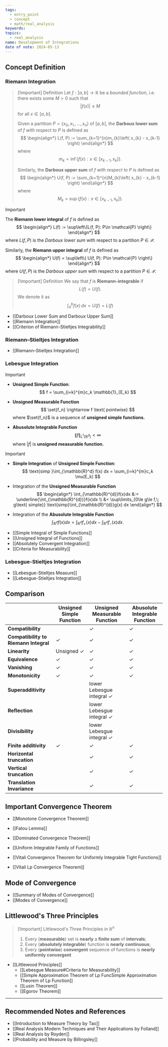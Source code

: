 ```yaml
---
tags:
  - entry_point
  - concept
  - math/real_analysis
keywords: 
topics:
  - real_analysis
name: Development of Integrations
date of note: 2024-05-13
---
```


## Concept Definition

### Riemann Integration

>[!important] Definition
>Let $f: [a,b] \to \mathbb{R}$ be a *bounded function*, i.e. there exists some $M >0$ such that $$|f(x)| \le M$$ for all $x\in [a, b].$
>
>Given a partition $P = \left\{ x_{0}, x_{1} \,{,}\ldots{,}\, x_{n} \right\}$ of $[a,b]$, the **Darboux lower sum** of $f$ *with respect to* $P$ is defined as
>$$
>\begin{align*}
>L(f, P) := \sum_{k=1}^{n}m_{k}\left( x_{k} - x_{k-1} \right)
>\end{align*}
>$$
>where 
>$$
>m_{k} = \inf\left\{ f(x): x \in [x_{k-1}, x_{k}] \right\}.
>$$
>
>Similarly, the **Darboux upper sum** of $f$ *with respect to* $P$  is defined as
>$$
>\begin{align*}
>U(f, P) := \sum_{k=1}^{n}M_{k}\left( x_{k} - x_{k-1} \right)
>\end{align*}
>$$
>where
>$$
>M_{k} = \sup\left\{ f(x): x \in [x_{k-1}, x_{k}] \right\}.
>$$

>[!important]
>The **Riemann lower integral** of $f$ is defined as
>$$
>\begin{align*}
>L(f) := \sup\left\{L(f, P): P\in \mathcal{P}  \right\}
>\end{align*}
>$$
>where $L(f, P)$ is the *Darboux lower sum* with respect to a partition $P\in \mathcal{P}$.
>
>Similarly, the **Riemann upper integral** of $f$ is defined as
>$$
>\begin{align*}
>U(f) = \sup\left\{ U(f, P): P\in \mathcal{P} \right\}
>\end{align*}
>$$
>where $U(f, P)$ is the *Darboux upper sum* with respect to a partition $P\in \mathcal{P}$.


>[!important] Definition 
>We say that $f$ is **Riemann-integrable** if $$L(f) = U(f).$$ We denote it as
>$$
>\int_{a}^{b}f(x)\,dx = U(f) = L(f)
>$$


- [[Darboux Lower Sum and Darboux Upper Sum]]
- [[Riemann Integration]]
- [[Criterion of Riemann-Stieltjes Integrability]]

### Riemann–Stieltjes Integration

- [[Riemann–Stieltjes Integration]]

### Lebesgue Integration

>[!important]
>- **Unsigned Simple Function**:
>  $$
>  f = \sum_{i=k}^{m}c_k \mathbb{1}_{E_k}
> $$
> 
>-  **Unsigned Measurable Function**
> $$
>  \set{f_n} \rightarrow f \text{ pointwise} 
>$$
>where $\set{f_n}$ is a sequence of **unsigned simple functions.**
>- **Abusolute Integrable Function**
>  $$
>  \lVert f \rVert_{L^1(\mathbb{R}^d)}  < \infty 
>  $$
> where $|f|$ is **unsigned measurable function.**


>[!important]
>- **Simple Integration** of **Unsigned Simple Function**:
>$$
>\text{simp }\int_{\mathbb{R}^d} f(x) dx = \sum_{i=k}^{m}c_k \mu(E_k)
>$$
> 
>-  Integration of the **Unsigned Measurable Function**
> $$
> \begin{align*}
>\int_{\mathbb{R}^{d}}f(x)dx &:=  \underline{\int_{\mathbb{R}^{d}}}f(x)dx \\
>&= \sup\limits_{0\le g\le f,\; g\text{ simple}} \text{simp}\int_{\mathbb{R}^{d}}g(x) dx
\end{align*}
>$$
>
>- Integration of the **Abusolute Integrable Function**
> $$
> \int_{\mathbb{R}^{d}}f(x)dx = \int_{\mathbb{R}^{d}}f_{+}(x)dx - \int_{\mathbb{R}^{d}}f_{-}(x)dx.
>$$

- [[Simple Integral of Simple Functions]]
- [[Unsigned Integral of Functions]]
- [[Absolutely Convergent Integration]]
- [[Criteria for Measurability]]

### Lebesgue-Stieltjes Integration

- [[Lebesgue-Stieltjes Measure]]
- [[Lebesgue-Stieltjes Integration]]


## Comparison 

|                                       | **Unsigned Simple Function** | **Unsigned Measurable Function**     | **Abusolute Integrable Function** |
| ------------------------------------- | ---------------------------- | ------------------------------------ | --------------------------------- |
| **Compatibility**                     |                              | $\checkmark$                         | $\checkmark$                      |
| **Compatibility to Riemann Integral** | $\checkmark$                 | $\checkmark$                         | $\checkmark$                      |
| **Linearity**                         | Unsigned $\checkmark$        | $\checkmark$                         | $\checkmark$                      |
| **Equivalence**                       | $\checkmark$                 | $\checkmark$                         | $\checkmark$                      |
| **Vanishing**                         | $\checkmark$                 | $\checkmark$                         | $\checkmark$                      |
| **Monotonicity**                      | $\checkmark$                 | $\checkmark$                         | $\checkmark$                      |
| **Superadditivity**                   |                              | lower Lebesgue integral $\checkmark$ |                                   |
| **Reflection**                        |                              | lower Lebesgue integral $\checkmark$ |                                   |
| **Divisibility**                      |                              | lower Lebesgue integral $\checkmark$ |                                   |
| **Finite additivity**                 | $\checkmark$                 | $\checkmark$                         | $\checkmark$                      |
| **Horizontal truncation**             |                              | $\checkmark$                         | $\checkmark$                      |
| **Vertical truncation**               |                              | $\checkmark$                         | $\checkmark$                      |
| **Translation Invariance**            |                              | $\checkmark$                         | $\checkmark$                      |

## Important Convergence Theorem

- [[Monotone Convergence Theorem]]
- [[Fatou Lemma]]
- [[Dominated Convergence Theorem]]

- [[Uniform Integrable Family of Functions]]
- [[Vitali Convergence Theorem for Uniformly Integrable Tight Functions]]
- [[Vitali Lp Convergence Theorem]]

## Mode of Convergence

- [[Summary of Modes of Convergence]]
- [[Modes of Convergence]]

## Littlewood's Three Principles

>[!important] Littlewood's Three Principles in $\mathbb{R}^n$
>1. Every (**measurable**) set is **nearly** a **finite sum** of **intervals**;
>2. Every (**absolutely integrable**) function is **nearly** **continuous**;
>3. Every (**pointwise**) **convergent** sequence of functions is **nearly** **uniformly convergent**
>

- [[Littlewood Principles]]
	- [[Lebesgue Measure#Criteria for Measurability]]
	- [[Simple Approximation Theorem of Lp FuncSimple Approximation Theorem of Lp Function]]
	- [[Lusin Theorem]]
	- [[Egorov Theorem]]





-----------
##  Recommended Notes and References



- [[Introduction to Measure Theory by Tao]]
- [[Real Analysis Modern Techniques and Their Applications by Folland]]
- [[Real Analysis by Royden]]
- [[Probability and Measure by Billingsley]]


